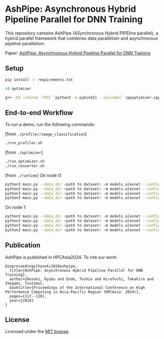 # AshPipe: Asynchronous Hybrid Pipeline Parallel for DNN Training

This repository cantains AshPipe (ASynchronous Hybrid PIPEline parallel), a hybrid parallel framework that combines data parallelism and asynchronous pipeline parallelism.

Paper: [AshPipe: Asynchronous Hybrid Pipeline Parallel for DNN Training](https://dl.acm.org/doi/10.1145/3635035.3635045)


## Setup

```bash
pip install -r requirements.txt

cd optimizer

g++ -O3 -shared -fPIC `python3 -m pybind11 --includes` cppoptimizer.cpp -o cppoptimizer`python3-config --extension-suffix`
```


## End-to-end Workflow

To run a demo, run the following commands:

[from `./profiler/image_classification`]
```bash
./run_profiler.sh
```

[from `./optimizer`]
```bash
./run_optimizer.sh
./run_converter.sh
```

[from `./runtime`]
On node 0:
```bash
python3 main.py --data_dir <path to dataset> -m models.alexnet --config_path models/alexnet/hybrid_conf.json -o models/alexnet/optim_config.json --master_addr <IP address of node 0> --rank 0 --local_rank 0
python3 main.py --data_dir <path to dataset> -m models.alexnet --config_path models/alexnet/hybrid_conf.json -o models/alexnet/optim_config.json --master_addr <IP address of node 0> --rank 1 --local_rank 1
python3 main.py --data_dir <path to dataset> -m models.alexnet --config_path models/alexnet/hybrid_conf.json -o models/alexnet/optim_config.json --master_addr <IP address of node 0> --rank 2 --local_rank 2
python3 main.py --data_dir <path to dataset> -m models.alexnet --config_path models/alexnet/hybrid_conf.json -o models/alexnet/optim_config.json --master_addr <IP address of node 0> --rank 3 --local_rank 3
```
On node 1:
```bash
python3 main.py --data_dir <path to dataset> -m models.alexnet --config_path models/alexnet/hybrid_conf.json -o models/alexnet/optim_config.json --master_addr <IP address of node 0> --rank 4 --local_rank 0
python3 main.py --data_dir <path to dataset> -m models.alexnet --config_path models/alexnet/hybrid_conf.json -o models/alexnet/optim_config.json --master_addr <IP address of node 0> --rank 5 --local_rank 1
python3 main.py --data_dir <path to dataset> -m models.alexnet --config_path models/alexnet/hybrid_conf.json -o models/alexnet/optim_config.json --master_addr <IP address of node 0> --rank 6 --local_rank 2
python3 main.py --data_dir <path to dataset> -m models.alexnet --config_path models/alexnet/hybrid_conf.json -o models/alexnet/optim_config.json --master_addr <IP address of node 0> --rank 7 --local_rank 3
```


## Publication

AshPipe is published in HPCAsia2024. To cite our work:
```
@inproceedings{hosoki2024ashpipe,
  title={AshPipe: Asynchronous Hybrid Pipeline Parallel for DNN Training},
  author={Hosoki, Ryubu and Endo, Toshio and Hirofuchi, Takahiro and Ikegami, Tsutomu},
  booktitle={Proceedings of the International Conference on High Performance Computing in Asia-Pacific Region (HPCAsia' 2024)},
  pages={117--126},
  year={2024}
}
```

## License

Licensed under the [MIT license](LICENSE).
